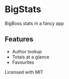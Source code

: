 # BigStats
BigBoss stats in a fancy app

## Features
- Author lookup
- Totals at a glance
- Favourites

Licensed with MIT
